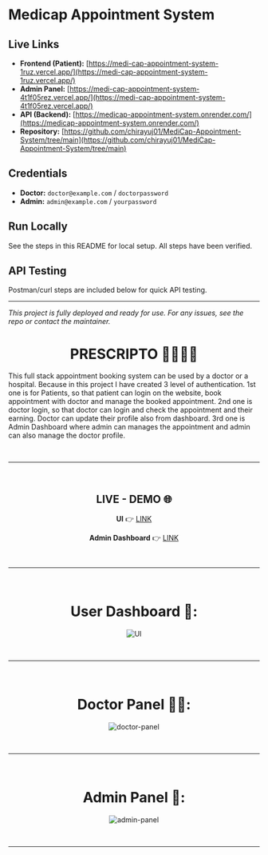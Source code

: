 # Medicap Appointment System

## Live Links

- **Frontend (Patient):** [https://medi-cap-appointment-system-1ruz.vercel.app/](https://medi-cap-appointment-system-1ruz.vercel.app/)
- **Admin Panel:** [https://medi-cap-appointment-system-4t1f05rez.vercel.app/](https://medi-cap-appointment-system-4t1f05rez.vercel.app/)
- **API (Backend):** [https://medicap-appointment-system.onrender.com/](https://medicap-appointment-system.onrender.com/)
- **Repository:** [https://github.com/chirayuj01/MediCap-Appointment-System/tree/main](https://github.com/chirayuj01/MediCap-Appointment-System/tree/main)

## Credentials

- **Doctor:** `doctor@example.com` / `doctorpassword`
- **Admin:** `admin@example.com` / `yourpassword`

## Run Locally

See the steps in this README for local setup. All steps have been verified.

## API Testing

Postman/curl steps are included below for quick API testing.

---

_This project is fully deployed and ready for use. For any issues, see the repo or contact the maintainer._
<div align="center">
  
# PRESCRIPTO 👨‍⚕️🏥🤒
</div>

This full stack appointment booking system can be used by a doctor or a hospital. Because in this project I have created 3 level of authentication. 1st one is for Patients, so that patient can login on the website, book appointment with doctor and manage the booked appointment. 2nd one is doctor login, so that doctor can login and check the appointment and their earning. Doctor can update their profile also from dashboard. 3rd one is Admin Dashboard where admin can manages the appointment and admin can also manage the doctor profile.

<br/><hr/><br/>

<div align="center">

## LIVE - DEMO 🌐
  
**UI** 👉 [LINK](https://prescripto-frontend-lovat.vercel.app)

**Admin Dashboard** 👉 [LINK](https://prescripto-admin-beta.vercel.app)
</div>

<br/><hr/><br/>

<div align="center">

# User Dashboard 👤:
![UI](https://github.com/user-attachments/assets/f953ae81-7cc8-4b6b-8101-c3aa47d0aada)

<br /><hr /><br />

# Doctor Panel 🧑‍⚕️:
![doctor-panel](https://github.com/user-attachments/assets/ed488e0a-a61a-4cb1-b95a-f19b9135f9b2)

<br /><hr /><br />

# Admin Panel 🎯:
![admin-panel](https://github.com/user-attachments/assets/5479b3c0-0663-41ec-9fe2-17434249155c)

</div>

<br /><hr /><br />

